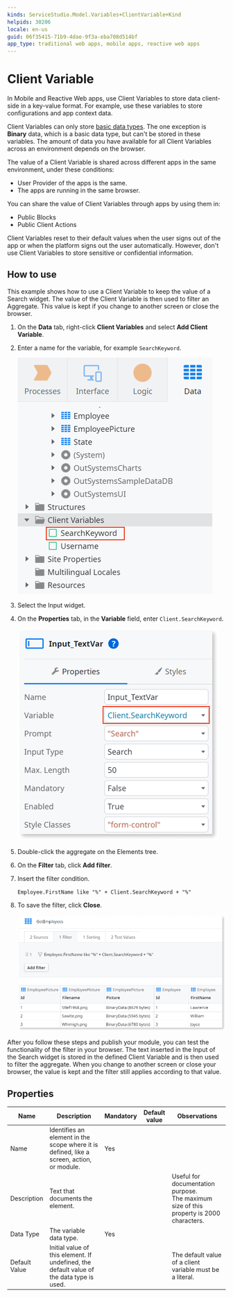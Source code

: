 ```yaml
---
kinds: ServiceStudio.Model.Variables+ClientVariable+Kind
helpids: 30206
locale: en-us
guid: 06f35415-71b9-4dae-9f3a-eba708d514bf
app_type: traditional web apps, mobile apps, reactive web apps
---
```


# Client Variable


In Mobile and Reactive Web apps, use Client Variables to store data client-side in a key-value format. For example, use these variables to store configurations and app context data.

Client Variables can only store [basic data types](<../../data/data-types/available-data-types.md>). The one exception is **Binary** data, which is a basic data type, but can't be stored in these variables.
The amount of data you have available for all Client Variables across an environment depends on the browser.

The value of a Client Variable is shared across different apps in the same environment, under these conditions:

* User Provider of the apps is the same.
* The apps are running in the same browser.

You can share the value of Client Variables through apps by using them in:

* Public Blocks
* Public Client Actions

Client Variables reset to their default values when the user signs out of the app or when the platform signs out the user automatically. However, don't use Client Variables to store sensitive or confidential information.

## How to use

This example shows how to use a Client Variable to keep the value of a Search widget. The value of the Client Variable is then used to filter an Aggregate. This value is kept if you change to another screen or close the browser.

1. On the **Data** tab, right-click **Client Variables** and select **Add Client Variable**.

1. Enter a name for the variable, for example `SearchKeyword`.

    ![New Client Variable created with the name SearchKeyword](<images/client-variable-new-ss.png>)

1. Select the Input widget.

1. On the **Properties** tab, in the **Variable** field, enter `Client.SearchKeyword`.

    ![Binding the Client Variable to the Input](<images/client-variable-input-ss.png>)

1. Double-click the aggregate on the Elements tree.

1. On the **Filter** tab, click **Add filter**.

1. Insert the filter condition. 

    ```
    Employee.FirstName like "%" + Client.SearchKeyword + "%"
    ```

1. To save the filter, click **Close**. 

    ![Aggregate with a filter that uses the SearchKeyword Variable to filter the results](<images/client-var-filtered-aggregate-ss.png>) 

After you follow these steps and publish your module, you can test the functionality of the filter in your browser. The text inserted in the Input of the Search widget is stored in the defined Client Variable and is then used to filter the aggregate. When you change to another screen or close your browser, the value is kept and the filter still applies according to that value. 

## Properties

<table markdown="1">
<thead>
<tr>
<th>Name</th>
<th>Description</th>
<th>Mandatory</th>
<th>Default value</th>
<th>Observations</th>
</tr>
</thead>
<tbody>
<tr>
<td title="Name">Name</td>
<td>Identifies an element in the scope where it is defined, like a screen, action, or module.</td>
<td>Yes</td>
<td></td>
<td></td>
</tr>
<tr>
<td title="Description">Description</td>
<td>Text that documents the element.</td>
<td></td>
<td></td>
<td>Useful for documentation purpose.<br/>The maximum size of this property is 2000 characters.</td>
</tr>
<tr>
<td title="Data Type">Data Type</td>
<td>The variable data type.</td>
<td>Yes</td>
<td></td>
<td></td>
</tr>
<tr>
<td title="Default Value">Default Value</td>
<td>Initial value of this element. If undefined, the default value of the data type is used.</td>
<td></td>
<td></td>
<td>The default value of a client variable must be a literal.</td>
</tr>
</tbody>
</table>

